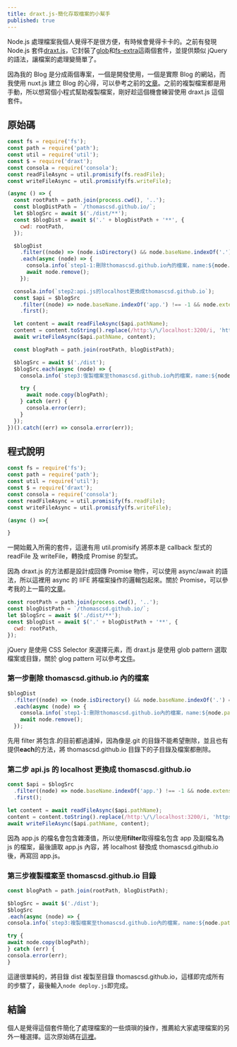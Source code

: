 ```yaml
---
title: draxt.js-簡化存取檔案的小幫手
published: true
---
```


Node.js 處理檔案我個人覺得不是很方便，有時候會覺得卡卡的。之前有發現 Node.js 套件[draxt.js](https://github.com/ramhejazi/draxt)，它封裝了[glob](https://github.com/isaacs/node-glob)和[fs-extra](https://github.com/jprichardson/node-fs-extra)這兩個套件，並提供類似 jQuery 的語法，讓檔案的處理變簡單了。

因為我的 Blog 是分成兩個專案，一個是開發使用，一個是實際 Blog 的網站，而我使用 nuxt.js 建立 Blog 的心得，可以參考之前的[文章](/example-of-promise)。之前的複製檔案都是用手動，所以想寫個小程式幫助複製檔案，剛好趁這個機會練習使用 draxt.js 這個套件。

## 原始碼

```javascript
const fs = require('fs');
const path = require('path');
const util = require('util');
const $ = require('draxt');
const consola = require('consola');
const readFileAsync = util.promisify(fs.readFile);
const writeFileAsync = util.promisify(fs.writeFile);

(async () => {
  const rootPath = path.join(process.cwd(), '..');
  const blogDistPath = `/thomascsd.github.io/`;
  let $blogSrc = await $('./dist/**');
  const $blogDist = await $('.' + blogDistPath + '**', {
    cwd: rootPath,
  });

  $blogDist
    .filter((node) => (node.isDirectory() && node.baseName.indexOf('.') === -1) || node.isFile())
    .each(async (node) => {
      consola.info(`step1-1:刪除thomascsd.github.io內的檔案，name:${node.pathName}`);
      await node.remove();
    });

  consola.info(`step2:api.js的localhost更換成thomascsd.github.io`);
  const $api = $blogSrc
    .filter((node) => node.baseName.indexOf('app.') !== -1 && node.extension === 'js')
    .first();

  let content = await readFileAsync($api.pathName);
  content = content.toString().replace(/http:\/\/localhost:3200/i, 'https://thomascsd.github.io');
  await writeFileAsync($api.pathName, content);

  const blogPath = path.join(rootPath, blogDistPath);

  $blogSrc = await $('./dist');
  $blogSrc.each(async (node) => {
    consola.info(`step3:復製檔案至thomascsd.github.io內的檔案，name:${node.pathName}`);

    try {
      await node.copy(blogPath);
    } catch (err) {
      consola.error(err);
    }
  });
})().catch((err) => consola.error(err));
```

## 程式說明

```javascript
const fs = require('fs');
const path = require('path');
const util = require('util');
const $ = require('draxt');
const consola = require('consola');
const readFileAsync = util.promisify(fs.readFile);
const writeFileAsync = util.promisify(fs.writeFile);

(async () =>{

}
```

一開始戴入所需的套件，這邊有用 util.promisify 將原本是 callback 型式的 readFile 及 writeFile，轉換成 Promise 的型式。

因為 draxt.js 的方法都是設計成回傳 Promise 物件，可以使用 async/await 的語法，所以這裡用 async 的 IIFE 將檔案操作的邏輯包起來。關於 Promise，可以參考我的上一篇的[文章](/nuxtjs-and-nuxtent)。

```javascript
const rootPath = path.join(process.cwd(), '..');
const blogDistPath = `/thomascsd.github.io/`;
let $blogSrc = await $('./dist/**');
const $blogDist = await $('.' + blogDistPath + '**', {
  cwd: rootPath,
});
```

jQuery 是使用 CSS Selector 來選擇元素，而 draxt.js 是使用 glob pattern 選取檔案或目錄，關於 glog pattern 可以參考[文件](<https://en.wikipedia.org/wiki/Glob_(programming)>)。

### 第一步刪除 thomascsd.github.io 內的檔案

```javascript
$blogDist
  .filter((node) => (node.isDirectory() && node.baseName.indexOf('.') === -1) || node.isFile())
  .each(async (node) => {
    consola.info(`step1-1:刪除thomascsd.github.io內的檔案，name:${node.pathName}`);
    await node.remove();
  });
```

先用 filter 將包含.的目前都過濾掉，因為像是.git 的目錄不能希望刪除，並且也有提供**each**的方法，將 thomascsd.github.io 目錄下的子目錄及檔案都刪除。

### 第二步 api.js 的 localhost 更換成 thomascsd.github.io

```javascript
const $api = $blogSrc
  .filter((node) => node.baseName.indexOf('app.') !== -1 && node.extension === 'js')
  .first();

let content = await readFileAsync($api.pathName);
content = content.toString().replace(/http:\/\/localhost:3200/i, 'https://thomascsd.github.io');
await writeFileAsync($api.pathName, content);
```

因為 app.js 的檔名會包含雜湊值，所以使用**filter**取得檔名包含 app 及副檔名為 js 的檔案，最後讀取 app.js 內容，將 localhost 替換成 thomascsd.github.io 後，再寫回 app.js。

### 第三步複製檔案至 thomascsd.github.io 目錄

```javascript
const blogPath = path.join(rootPath, blogDistPath);

$blogSrc = await $('./dist');
$blogSrc
.each(async (node) => {
consola.info(`step3:複製檔案至thomascsd.github.io內的檔案，name:${node.pathName}`);

try {
await node.copy(blogPath);
} catch (err) {
consola.error(err);
}
```

這邊很單純的，將目錄 dist 複製至目錄 thomascsd.github.io，這樣即完成所有的步驟了，最後輸入`node deploy.js`即完成。

## 結論

個人是覺得這個套件簡化了處理檔案的一些煩瑣的操作，推薦給大家處理檔案的另外一種選擇。這次原始碼在[這裡](https://github.com/thomascsd/thomascsd-blog/blob/master/deploy.js)。
